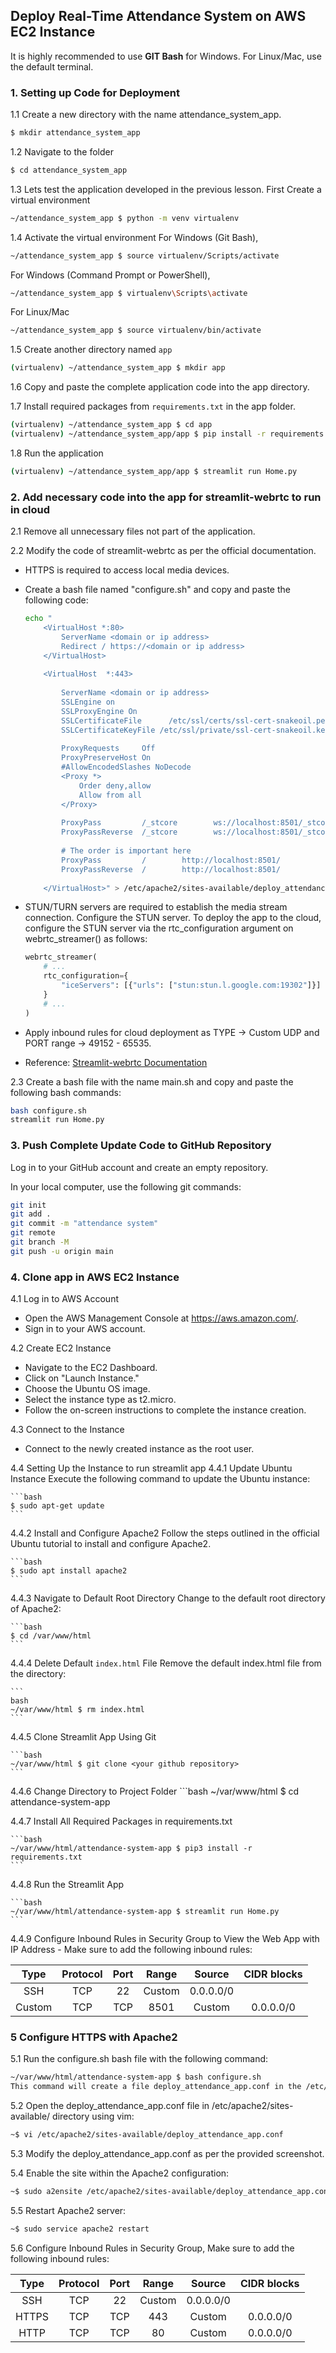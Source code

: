 ## Deploy Real-Time Attendance System on AWS EC2 Instance
It is highly recommended to use **GIT Bash** for Windows. For Linux/Mac, use the default terminal.

### 1. Setting up Code for Deployment
  1.1 Create a new directory with the name attendance_system_app.
  ```bash
  $ mkdir attendance_system_app
  ```
  
  1.2 Navigate to the folder
  ```bash
  $ cd attendance_system_app
  ```
  
  1.3 Lets test the application developed in the previous lesson. First Create a virtual environment
  
  ```bash
  ~/attendance_system_app $ python -m venv virtualenv
  ```
  
  1.4 Activate the virtual environment
  For Windows (Git Bash),
  ```bash
  ~/attendance_system_app $ source virtualenv/Scripts/activate
  ```
  For Windows (Command Prompt or PowerShell),
  ```bash
  ~/attendance_system_app $ virtualenv\Scripts\activate
  ```
  For Linux/Mac
  ```bash
  ~/attendance_system_app $ source virtualenv/bin/activate
  ```
  1.5 Create another directory named `app`
  ```bash
  (virtualenv) ~/attendance_system_app $ mkdir app
  ```
  
  1.6 Copy and paste the complete application code into the app directory.
  
  1.7 Install required packages from `requirements.txt` in the app folder.
  ```bash
  (virtualenv) ~/attendance_system_app $ cd app
  (virtualenv) ~/attendance_system_app/app $ pip install -r requirements.txt
  ```
  
  1.8 Run the application
  
  ```bash
  (virtualenv) ~/attendance_system_app/app $ streamlit run Home.py
  ```

### 2. Add necessary code into the app for streamlit-webrtc to run in cloud 
2.1 Remove all unnecessary files not part of the application.

2.2 Modify the code of streamlit-webrtc as per the official documentation.

  - HTTPS is required to access local media devices.

  - Create a bash file named "configure.sh" and copy and paste the following code:
    ```bash
    echo "
        <VirtualHost *:80>
            ServerName <domain or ip address>
            Redirect / https://<domain or ip address>
        </VirtualHost> 
        
        <VirtualHost  *:443>
        
            ServerName <domain or ip address>
            SSLEngine on
            SSLProxyEngine On
            SSLCertificateFile      /etc/ssl/certs/ssl-cert-snakeoil.pem
            SSLCertificateKeyFile /etc/ssl/private/ssl-cert-snakeoil.key
        
            ProxyRequests     Off
            ProxyPreserveHost On
            #AllowEncodedSlashes NoDecode
            <Proxy *>
                Order deny,allow
                Allow from all
            </Proxy>
        
            ProxyPass         /_stcore        ws://localhost:8501/_stcore
            ProxyPassReverse  /_stcore        ws://localhost:8501/_stcore
        
            # The order is important here
            ProxyPass         /        http://localhost:8501/
            ProxyPassReverse  /        http://localhost:8501/
        
        </VirtualHost>" > /etc/apache2/sites-available/deploy_attendance_app.conf
    ```
  - STUN/TURN servers are required to establish the media stream connection.
    Configure the STUN server. To deploy the app to the cloud, configure the STUN server via the rtc_configuration argument on webrtc_streamer() as follows:
    
    ```python
    webrtc_streamer(
        # ...
        rtc_configuration={
            "iceServers": [{"urls": ["stun:stun.l.google.com:19302"]}]
        }
        # ...
    )
    ```
  - Apply inbound rules for cloud deployment as TYPE -> Custom UDP and PORT range -> 49152 - 65535.

  - Reference: [Streamlit-webrtc Documentation](https://github.com/whitphx/streamlit-webrtc?tab=readme-ov-file#serving-from-remote-host)

2.3 Create a bash file with the name main.sh and copy and paste the following bash commands:

  ```bash
  bash configure.sh
  streamlit run Home.py
  ```

### 3. Push Complete Update Code to GitHub Repository
Log in to your GitHub account and create an empty repository.

In your local computer, use the following git commands:

```bash
git init
git add .
git commit -m "attendance system"
git remote
git branch -M
git push -u origin main
```
### 4. Clone app in AWS EC2 Instance

4.1 Log in to AWS Account
  - Open the AWS Management Console at https://aws.amazon.com/.
  - Sign in to your AWS account.
    
4.2 Create EC2 Instance
  - Navigate to the EC2 Dashboard.
  - Click on "Launch Instance."
  - Choose the Ubuntu OS image.
  - Select the instance type as t2.micro.
  - Follow the on-screen instructions to complete the instance creation.

4.3 Connect to the Instance
  - Connect to the newly created instance as the root user.
    
4.4 Setting Up the Instance to run streamlit app
  4.4.1 Update Ubuntu Instance
    Execute the following command to update the Ubuntu instance:
    
    ```bash
    $ sudo apt-get update
    ```
    
  4.4.2 Install and Configure Apache2
  Follow the steps outlined in the official Ubuntu tutorial to install and configure Apache2.
    
    ```bash
    $ sudo apt install apache2
    ```
    
  4.4.3 Navigate to Default Root Directory
  Change to the default root directory of Apache2:
  
    ```bash
    $ cd /var/www/html
    ```
    
  4.4.4 Delete Default `index.html` File
  Remove the default index.html file from the directory:
  
    ```
    bash
    ~/var/www/html $ rm index.html
    ```
    
  4.4.5 Clone Streamlit App Using Git
  
    ```bash
    ~/var/www/html $ git clone <your github repository>
    ```
    
  4.4.6 Change Directory to Project Folder
    ```bash
    ~/var/www/html $ cd attendance-system-app
    
  4.4.7 Install All Required Packages in requirements.txt
  
    ```bash
    ~/var/www/html/attendance-system-app $ pip3 install -r requirements.txt
    ```
    
  4.4.8 Run the Streamlit App
  
    ```bash
    ~/var/www/html/attendance-system-app $ streamlit run Home.py
    ```
    
  4.4.9 Configure Inbound Rules in Security Group to View the Web App with IP Address
    - Make sure to add the following inbound rules:
    
| Type | Protocol | Port | Range | Source | CIDR blocks|
| :---: | :---: | :---: | :---: | :---: | :---: |
| SSH | TCP | 22 | Custom | 0.0.0.0/0 |
| Custom | TCP | TCP |8501 | Custom | 0.0.0.0/0 |
    
    
### 5 Configure HTTPS with Apache2
5.1 Run the configure.sh bash file with the following command:

```bash
~/var/www/html/attendance-system-app $ bash configure.sh
This command will create a file deploy_attendance_app.conf in the /etc/apache2/sites-available/ directory.
```

5.2 Open the deploy_attendance_app.conf file in /etc/apache2/sites-available/ directory using vim:

```bash
~$ vi /etc/apache2/sites-available/deploy_attendance_app.conf
```

5.3 Modify the deploy_attendance_app.conf as per the provided screenshot.

5.4 Enable the site within the Apache2 configuration:

```bash
~$ sudo a2ensite /etc/apache2/sites-available/deploy_attendance_app.conf
```

5.5 Restart Apache2 server:

```bash
~$ sudo service apache2 restart
```

5.6 Configure Inbound Rules in Security Group, Make sure to add the following inbound rules:

| Type | Protocol | Port | Range | Source | CIDR blocks|
| :---: | :---: | :---: | :---: | :---: | :---: |
| SSH | TCP | 22 | Custom | 0.0.0.0/0 |
| HTTPS | TCP | TCP | 443 | Custom | 0.0.0.0/0 |
| HTTP | TCP | TCP | 80 | Custom | 0.0.0.0/0 |
